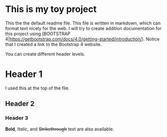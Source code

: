 # This is my toy project

This the the default readme file.  This file is written in markdown, which can format text nicely for the web. I will try to create addition documentation for this project using  [BOOTSTRAP 4|https://getbootstrap.com/docs/4.0/getting-started/introduction/).  Notice that I created a link to the Bootstrap 4 website.

You can create different header levels.
# Header 1
I used this at the top of the file.
## Header 2
### Header 3

**Bold**, *Italic*, and ~~Strikethrough~~ text are also available. 

